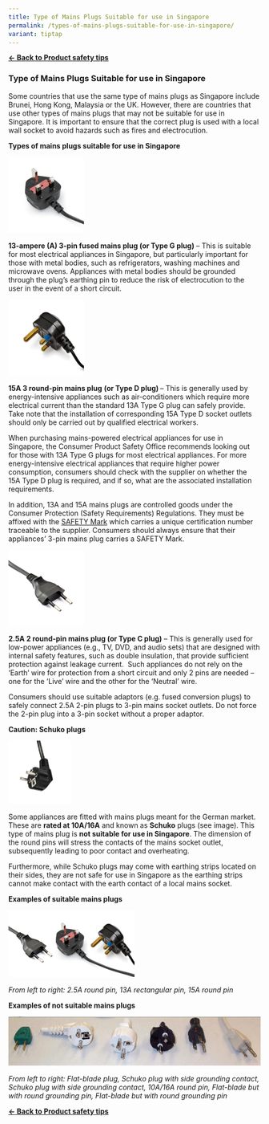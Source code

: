 ```yaml
---
title: Type of Mains Plugs Suitable for use in Singapore
permalink: /types-of-mains-plugs-suitable-for-use-in-singapore/
variant: tiptap
---
```

<p><strong><a href="https://www.consumerproductsafety.gov.sg/consumers/product-safety-tips/home-appliances-and-furniture/" rel="noopener noreferrer nofollow" target="_blank">← Back to Product safety tips</a></strong>
</p>
<h3>Type of Mains Plugs Suitable for use in Singapore</h3>
<p>Some countries that use the same type of mains plugs as Singapore include
Brunei, Hong Kong, Malaysia or the UK. However, there are countries that
use other types of mains plugs that may not be suitable for use in Singapore.
It is important to ensure that the correct plug is used with a local wall
socket to avoid hazards such as fires and electrocution.</p>
<p><strong>Types of mains plugs suitable for use in Singapore</strong>
</p>
<div class="isomer-image-wrapper">
<img style="width: 30%;" height="auto" width="100%" alt="mains plugs 2" src="/images/consumers/did-you-know/types-of-mains-plugs/mains-plugs-2.jpg">
</div>
<p><strong>13-ampere (A) 3-pin fused mains plug (or Type G plug)</strong>&nbsp;–
This is suitable for most electrical appliances in Singapore, but particularly
important for those with metal bodies, such as refrigerators, washing machines
and microwave ovens. Appliances with metal bodies should be grounded through
the plug’s earthing pin to reduce the risk of electrocution to the user
in the event of a short circuit.</p>
<div class="isomer-image-wrapper">
<img style="width: 30%;" height="auto" width="100%" alt="mains plugs 3" src="/images/consumers/did-you-know/types-of-mains-plugs/mains-plugs-3.jpg">
</div>
<p><strong>15A 3 round-pin mains plug</strong>&nbsp;<strong>(or Type D plug) </strong>–
This is generally used by energy-intensive appliances such as air-conditioners
which require more electrical current than the standard 13A Type G plug
can safely provide. Take note that the installation of corresponding 15A
Type D socket outlets should only be carried out by qualified electrical
workers.</p>
<p>When purchasing mains-powered electrical appliances for use in Singapore,
the Consumer Product Safety Office recommends looking out for those with
13A Type G plugs for most electrical appliances. For more energy-intensive
electrical appliances that require higher power consumption, consumers
should check with the supplier on whether the 15A Type D plug is required,
and if so, what are the associated installation requirements.</p>
<p>In addition, 13A and 15A mains plugs are controlled goods under the Consumer
Protection (Safety Requirements) Regulations. They must be affixed with
the <a href="https://www.consumerproductsafety.gov.sg/consumers/choose-safer-products/look-for-the-safety-mark/" rel="noopener noreferrer nofollow" target="_blank">SAFETY Mark</a> which
carries a unique certification number traceable to the supplier. Consumers
should always ensure that their appliances’ 3-pin mains plug carries a
SAFETY Mark.</p>
<div class="isomer-image-wrapper">
<img style="width: 30%;" height="auto" width="100%" alt="mains plugs 1" src="/images/consumers/did-you-know/types-of-mains-plugs/mains-plugs-1.jpg">
</div>
<p><strong>2.5A 2 round-pin mains plug (or Type C plug)</strong>&nbsp;– This
is generally used for low-power appliances (e.g., TV, DVD, and audio sets)
that are designed with internal safety features, such as double insulation,
that provide sufficient protection against leakage current. &nbsp;Such
appliances do not rely on the ‘Earth’ wire for protection from a short
circuit and only 2 pins are needed – one for the ‘Live’ wire and the other
for the ‘Neutral’ wire.</p>
<p>Consumers should use suitable adaptors (e.g. fused conversion plugs) to
safely connect 2.5A 2-pin plugs to 3-pin mains socket outlets. Do not force
the 2-pin plug into a 3-pin socket without a proper adaptor.</p>
<p><strong>Caution: Schuko plugs</strong>
</p>
<div class="isomer-image-wrapper">
<img style="width: 25%;" height="auto" width="100%" alt="mains plugs 4" src="/images/consumers/did-you-know/types-of-mains-plugs/mains-plugs-4.jpg">
</div>
<p>Some appliances are fitted with mains plugs meant for the German market.
These are&nbsp;<strong>rated at 10A/16A</strong>&nbsp;and known as&nbsp;<strong>Schuko</strong>&nbsp;plugs
(see image). This type of mains plug is&nbsp;<strong>not suitable for use in Singapore</strong>.
The dimension of the round pins will stress the contacts of the mains socket
outlet, subsequently leading to poor contact and overheating.</p>
<p>Furthermore, while Schuko plugs may come with earthing strips located
on their sides, they are not safe for use in Singapore as the earthing
strips cannot make contact with the earth contact of a local mains socket.</p>
<p><strong>Examples of suitable mains plugs</strong>
</p>
<div class="isomer-image-wrapper">
<img style="width: 50%;" height="auto" width="100%" alt="mains plugs 5" src="/images/consumers/did-you-know/types-of-mains-plugs/mains-plugs-5.jpg">
</div>
<p><em>From left to right: 2.5A round pin, 13A rectangular pin, 15A round pin</em>
</p>
<p><strong>Examples of not suitable mains plugs</strong>
</p>
<div class="isomer-image-wrapper">
<img style="width: 100%" height="auto" width="100%" alt="non approved mains plugs" src="/images/consumers/did-you-know/types-of-mains-plugs/non-approved-mains-plugs.jpg">
</div>
<p><em>From left to right: Flat-blade plug, Schuko plug with side grounding contact, Schuko plug with side grounding contact, 10A/16A round pin, Flat-blade but with round grounding pin, Flat-blade but with round grounding pin</em>
</p>
<p><strong><a href="/consumers/product-safety-tips/home-appliances-and-furniture" rel="noopener noreferrer nofollow" target="_blank">← Back to Product safety tips</a></strong>
</p>